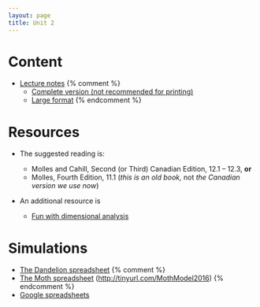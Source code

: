 ```yaml
---
layout: page
title: Unit 2
---
```


# Content

* [Lecture notes](/materials/linear.handouts.pdf)
{% comment %} 
  * [Complete version (not recommended for printing)](materials/linear.complete.pdf)
  * [Large format](/materials/linear.large.pdf)
{% endcomment %} 

# Resources

* The suggested reading is:
  * Molles and Cahill, Second (or Third) Canadian Edition, 12.1 – 12.3, __or__
  * Molles, Fourth Edition,
  11.1 (_this is an old book,_ not _the Canadian version we use now_)

* An additional resource is
  * [Fun with dimensional analysis](http://www.alysion.org/dimensional/fun.htm)

# Simulations

* [The Dandelion spreadsheet](http://tinyurl.com/DandelionModel2018)
{% comment %} 
* [The Moth spreadsheet](http://tinyurl.com/MothModel2016) (http://tinyurl.com/MothModel2016)
{% endcomment %} 
* [Google spreadsheets](spreadsheets.html)
